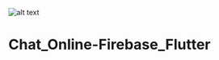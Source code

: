 ![alt text](https://flutter.dev/images/catalog-widget-placeholder.png)
# Chat_Online-Firebase_Flutter
